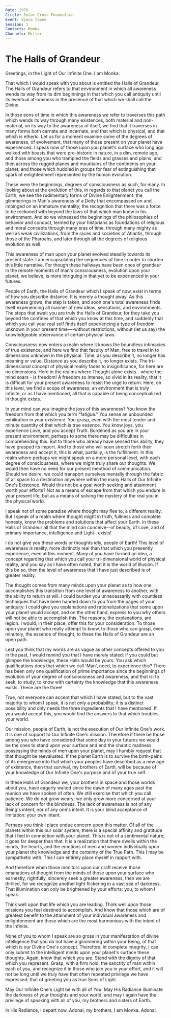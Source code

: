 ```yaml
---
Date: 1970
Circle: Solar Cross Foundation
Event: Space Tapes
Session: 1
Contacts: Monka
Channels: Miller
---
```


# The Halls of Grandeur

Greetings, in the Light of Our Infinite One. I am Monka. 

That which I would speak with you about is entitled the Halls of Grandeur. The Halls of Grandeur refers to that environment in which all awareness wends its way from its dim beginnings in that which you call antiquity until its eventual at-oneness in the presence of that which we shall call
the Divine. 

In those eons of time in which this awareness we refer to traverses this path which wends its way through many existences, both material and non-material, on its way to the awareness of itself, we find that it traverses in many forms both carnate and incarnate, and that which is physical, and that which is etheric. Let us for a moment examine some of the degrees of awareness, of evolvement, that many of those present on your planet have experienced. I speak now of those upon you planet's surface who long ago walked with beasts that were pre-historic in nature, in a dim, remote age, and those among you who trampled the fields and grasses and plains, and then across the rugged planes and mountains of the continents on your planet, and those which huddled in groups for fear of extinguishing that spark of enlightenment represented by the human evolution.

These were the beginnings, degrees of consciousness as such, for many. In looking about at the evolution of this, in regards to that planet you call the Earth, we see the rudimentary forms of Divine Enlightenment: the glimmerings in Man's awareness of a Deity that encompassed on and impinged on an immature mentality; the recognition that there was a force to be reckoned with beyond the laws of that which man knew in his environment. And so we witnessed the beginnings of the philosophies of behavior and conduct, termed by your historians as foundations of religious and moral concepts through many eras of time, through many mighty as well as weak civilizations, from the races and societies of Atlantis, through those of the Pharoahs, and later through all the degrees of religious evolution as well. 

This awareness of man upon your planet evolved steadily towards its present state. I am encapsulating the sequences of time in order to shorten this little narrative. For though these hallways have been ones of grandeur in the remote moments of man's consciousness, evolution upon your planet, we believe, is more intriguing in that yet to be experienced in your futures. 

People of Earth, the Halls of Grandeur which I speak of now, exist in terms of how you describe distance. It is merely a thought away. As this awareness grows, the step is taken, and soon one's total awareness finds itself experiencing all manner of new ideas, sensations, and environments. The steps that await you are truly the Halls of Grandeur, for they take you beyond the confines of that which you know at this time, and suddenly that which you call your real self finds itself experiencing a type of freedom unknown in your present time—-without restrictions, without (let us say) the knowledgeable observance of certain physical laws. 

Consciousness now enters a realm where it knows the boundless intimacies of true existence, and here we find that faculty of Man, free to travel in to dimensions unknown in the physical. Time, as you describe it, no longer has meaning or value. Distance as you describe it, no longer exists. The tri-dimensional concept of physical reality fades to insignificance, for here are no dimensions. Here in the realms where Thought alone exists - where the mind soars - is freedom! A freedom so intense, so vivid in its reality, that it is difficult for your present awareness to resist
the urge to return. Here, on this level, we find a scope of awareness, an environment that is truly infinite, or as I have mentioned, all that is capable of being conceptualized in thought exists.

In your mind can you imagine the joys of this awareness? You know the freedom from that which you term "fatigue." You sense an unbounded exhiliration in your existence. You grasp, even with the most tender and minute quantity of that which is true essence. You know joys, you experience Love, and you accept Truth. Burdened as you are in your present environment, perhaps to some there may be difficulties in comprehending this. But to those who already have sensed this ability, they have grasped its import. And to those who will soon stretch forth their awareness and accept it, this is what, partially, is the fulfillment. In this realm where perhaps we might speak on a more personal level, with each degree of consciousness, where
we might truly share our thoughts. We would then have no need for our present menthod of communication. Should we desire, we could transport ourselves mentally through the fabric of all space to a destination anywhere
within the many Halls of Our Infinite One's Existence. Would this not be a goal worth seeking and attainment worth your efforts? Not as a means of escape from that which you endure in your present life, but as a means of solving the mystery of the real you in the physical world. 

I speak not of some paradise where thought may flee to, a different reality. But I speak of a realm where thought might in truth, fullness and complete honesty, know the problems and solutions that affect your Earth. In these Halls of Grandeur all that the mind can conceive--of beauty, of Love, and of primary importance, intelligence and Light--exists! 

I do not give you these words or thoughts idly, people of Earth! This level of awareness *is* reality, more distinctly real than that which you presently experience, even at this moment. Many of you have formed an idea, a concept regarding that which you call your tri-dimensional world of physical reality, and you say as I have often noted, that it is the world of illusion. If this be so, then the level of awareness that I have just described is of greater reality. 

The thought comes from many minds upon your planet as to how one accomplishes this transition from one level of awareness to another, with the ability to return at will. I could burden you unnecessarily with countless techniques that have been handed down to you from the pages of your antiquity. I could give you explanations and rationalizations that some upon your planet would accept, and on the other hand, express to you why others will not be able to accomplish this. The reasons, the explanations, are legion. I would, in their place, offer this for your consideration. To those upon your planet who really attempt to know, to those who can grasp, even minutely, the essence of thought, to these the Halls of Grandeur
are an open path. 

Lest you think that my words are as vague as other concepts offered to you in the past, I would remind you that I have merely stated: if you could but glimpse the knowledge, these Halls would be yours. You ask which qualifications does that which we call 'Man', need, to experience this?
There has been only one qualification of prime importance since the beginnings of evolution of your degree of consciousness and awareness, and that is: to seek, to study, to know with certainty the knowledge that this awareness exists. These are the three!

True, not everyone can accept that which I have stated, but to the vast majority to whom I speak, it is not only a probability; it is a distinct
possibility and only needs the three ingredients that I have mentioned. If you would accept this, you would find the answers to that which troubles your world. 

Our mission, people of Earth, is not the execution of Our Infinite One's work. It is one of support to Our Infinite One's mission. Therefore if there be those among you who have considered that some day in your futures we would be the ones to stand upon your surface and end the chaotic madness possessing the minds of men upon your planet, may I humbly request that that thought be reevaluated. If the planet Earth is to survive the birth-pains of its emergence into that which your peoples have described as a new age of existence, then that survival, my brothers of Earth, will be because of your knowledge of Our Infinite One's purpose and of your true self.

In these Halls of Grandeur we, your brothers in space and those worlds about you, have eagerly waited since the dawn of many ages past the reunion we have spoken of often. We still exercise that which you call patience. We do not grow weary; we only grow more concerned at your lack of concern for the blindness. The lack of awareness is not of any Being's intent, nor of any one's intent. It is your blind acceptance of limitation: your own intent.

Perhaps you think I place undue concern upon this matter. Of all of the planets within this our solar system, there is a special affinity and gratitude that I feel in connection with your planet. This is not of a sentimental nature; it goes far deeper than that. It is a realization that there dwells within the minds, the hearts, and the emotions of men and women individually upon your planet the knowledge and the certainty of the True Path. This I may be sympathetic with. This I can entirely place myself in rapport with. 

And therefore when those monitors upon our craft receive those emanations of thought from the minds of those upon your surface who earnestly, rightfully, sincerely seek a greater awareness, then we are thrilled, for we recognize another light flickering in a vast sea of darkness. That illumination
can only be brightened by your efforts: you, to whom I speak. 

Think well upon that life which you are leading. Think well upon those missions you feel destined to accomplish. And know that those which are of greatest benefit to the attainment of your individual awareness and enlightenment are those which are the most harmonious with the intent of the Infinite. 

None of you to whom I speak are so gross in your manifestation of divine intelligence that you do not have a glimmering within your Being, of that which is our Divine One's concept. Therefore, in complete integrity, I can only submit to the intelligent minds upon your planet's surface these thoughts. Again, know that which you are. Stand with the dignity of that which you represent. Grasp, with a firm hold, the sanctity of man within each of you, and recognize it in those who join you in your effort, and it will not be long until we truly have that often repeated privilege we have expressed: that of greeting you as true Sons of Light. 

May Our Infinite One's Light be with all of You. May His Radiance illuminate the darkness of your thoughts and your world, and may I again have the privilege of speaking with all of you, my brothers and sisters of Earth. 

In His Radiance, I depart now. Adonai, my brothers, I am Monka. Adonai.


